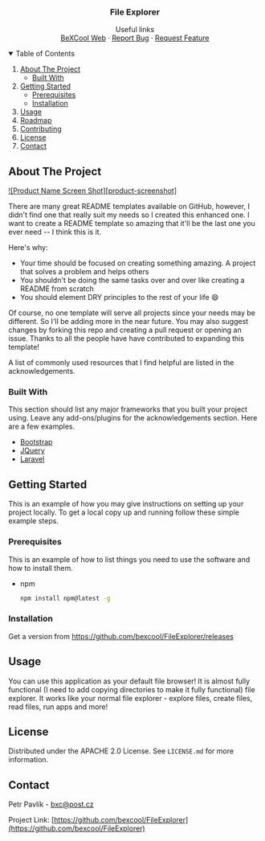   <h3 align="center">File Explorer</h3>

  <p align="center">
    Useful links
    <br />
    <a href="https://bexcool.eu">BeXCool Web</a>
    ·
    <a href="https://github.com/bexcool/FileExplorer/issues">Report Bug</a>
    ·
    <a href="https://github.com/bexcool/FileExplorer/issues">Request Feature</a>
  </p>
</p>



<!-- TABLE OF CONTENTS -->
<details open="open">
  <summary>Table of Contents</summary>
  <ol>
    <li>
      <a href="#about-the-project">About The Project</a>
      <ul>
        <li><a href="#built-with">Built With</a></li>
      </ul>
    </li>
    <li>
      <a href="#getting-started">Getting Started</a>
      <ul>
        <li><a href="#prerequisites">Prerequisites</a></li>
        <li><a href="#installation">Installation</a></li>
      </ul>
    </li>
    <li><a href="#usage">Usage</a></li>
    <li><a href="#roadmap">Roadmap</a></li>
    <li><a href="#contributing">Contributing</a></li>
    <li><a href="#license">License</a></li>
    <li><a href="#contact">Contact</a></li> 
  </ol>
</details>



<!-- ABOUT THE PROJECT -->
## About The Project

[![Product Name Screen Shot][product-screenshot]](https://example.com)

There are many great README templates available on GitHub, however, I didn't find one that really suit my needs so I created this enhanced one. I want to create a README template so amazing that it'll be the last one you ever need -- I think this is it.

Here's why:
* Your time should be focused on creating something amazing. A project that solves a problem and helps others
* You shouldn't be doing the same tasks over and over like creating a README from scratch
* You should element DRY principles to the rest of your life :smile:

Of course, no one template will serve all projects since your needs may be different. So I'll be adding more in the near future. You may also suggest changes by forking this repo and creating a pull request or opening an issue. Thanks to all the people have have contributed to expanding this template!

A list of commonly used resources that I find helpful are listed in the acknowledgements.

### Built With

This section should list any major frameworks that you built your project using. Leave any add-ons/plugins for the acknowledgements section. Here are a few examples.
* [Bootstrap](https://getbootstrap.com)
* [JQuery](https://jquery.com)
* [Laravel](https://laravel.com)



<!-- GETTING STARTED -->
## Getting Started

This is an example of how you may give instructions on setting up your project locally.
To get a local copy up and running follow these simple example steps.

### Prerequisites

This is an example of how to list things you need to use the software and how to install them.
* npm
  ```sh
  npm install npm@latest -g
  ```

### Installation

Get a version from https://github.com/bexcool/FileExplorer/releases


<!-- USAGE EXAMPLES -->
## Usage

You can use this application as your default file browser! It is almost fully functional (I need to add copying directories to make it fully functional) file explorer. It works like your normal file explorer - explore files, create files, read files, run apps and more!



<!-- LICENSE -->
## License

Distributed under the APACHE 2.0 License. See `LICENSE.md` for more information.



<!-- CONTACT -->
## Contact

Petr Pavlík - bxc@post.cz

Project Link: [https://github.com/bexcool/FileExplorer](https://github.com/bexcool/FileExplorer)
